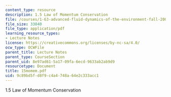 ```yaml
---
content_type: resource
description: 1.5 Law of Momentum Conservation
file: /courses/1-63-advanced-fluid-dynamics-of-the-environment-fall-2002/9c89bd5fd8f9c4a4748a64e2c333acc1_15momem.pdf
file_size: 33840
file_type: application/pdf
learning_resource_types:
- Lecture Notes
license: https://creativecommons.org/licenses/by-nc-sa/4.0/
ocw_type: OCWFile
parent_title: Lecture Notes
parent_type: CourseSection
parent_uid: 8e97ad61-5a17-09fa-6ecd-9633ab2ab9d9
resourcetype: Document
title: 15momem.pdf
uid: 9c89bd5f-d8f9-c4a4-748a-64e2c333acc1
---
```

1.5 Law of Momentum Conservation